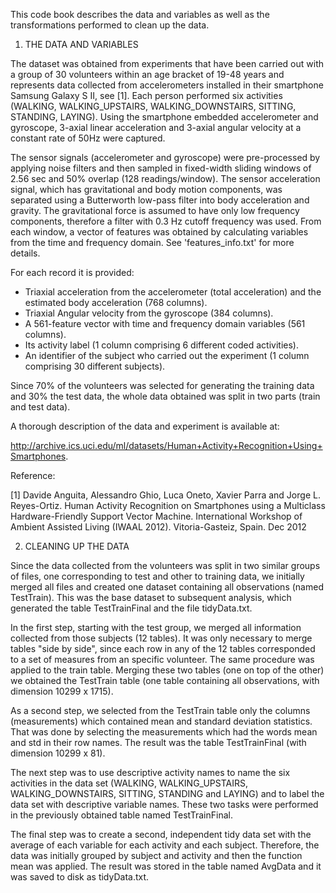 This code book describes the data and variables as well as the transformations performed to clean up the data.

1) THE DATA AND VARIABLES

The dataset was obtained from experiments that have been carried out with a group of 30 volunteers within an
age bracket of 19-48 years and represents data collected from accelerometers installed in their smartphone Samsung Galaxy S II, see [1]. Each person performed six activities (WALKING, WALKING_UPSTAIRS, WALKING_DOWNSTAIRS, SITTING, STANDING, LAYING). Using the smartphone embedded accelerometer and gyroscope, 3-axial linear acceleration and 3-axial angular velocity at a constant rate of 50Hz were captured.

The sensor signals (accelerometer and gyroscope) were pre-processed by applying noise filters and then sampled
in fixed-width sliding windows of 2.56 sec and 50% overlap (128 readings/window). The sensor acceleration signal, which has gravitational and body motion components, was separated using a Butterworth low-pass filter into body acceleration and gravity. The gravitational force is assumed to have only low frequency components, therefore a filter with 0.3 Hz cutoff frequency was used. From each window, a vector of features was obtained by calculating variables from the time and frequency domain. See 'features_info.txt' for more details. 

For each record it is provided:

- Triaxial acceleration from the accelerometer (total acceleration) and the estimated body acceleration (768 columns).
- Triaxial Angular velocity from the gyroscope (384 columns). 
- A 561-feature vector with time and frequency domain variables (561 columns). 
- Its activity label (1 column comprising 6 different coded activities). 
- An identifier of the subject who carried out the experiment (1 column comprising 30 different subjects).

Since 70% of the volunteers was selected for generating the training data and 30% the test data, the whole data obtained was split in two parts (train and test data).

A thorough description of the data and experiment is available at:

http://archive.ics.uci.edu/ml/datasets/Human+Activity+Recognition+Using+Smartphones.

Reference:

[1] Davide Anguita, Alessandro Ghio, Luca Oneto, Xavier Parra and Jorge L. Reyes-Ortiz.
Human Activity Recognition on Smartphones using a Multiclass Hardware-Friendly Support Vector Machine.
International Workshop of Ambient Assisted Living (IWAAL 2012). Vitoria-Gasteiz, Spain. Dec 2012

2) CLEANING UP THE DATA

Since the data collected from the volunteers was split in two similar groups of files, one corresponding to test and other
to training data, we initially merged all files and created one dataset containing all observations (named TestTrain). This was the base dataset to subsequent analysis, which generated the table TestTrainFinal and the file tidyData.txt.

In the first step, starting with the test group, we merged all information collected from those subjects (12 tables).
It was only necessary to merge tables "side by side", since each row in any of the 12 tables corresponded to
a set of measures from an specific volunteer. The same procedure was applied to the train table.
Merging these two tables (one on top of the other) we obtained the TestTrain table (one table containing all observations, with dimension 10299 x 1715).

As a second step, we selected from the TestTrain table only the columns (measurements) which contained
mean and standard deviation statistics. That was done by selecting the measurements which had the words mean and std in their row names. The result was the table TestTrainFinal (with dimension 10299 x 81).

The next step was to use descriptive activity names to name the six activities in the data set (WALKING, WALKING_UPSTAIRS,
WALKING_DOWNSTAIRS, SITTING, STANDING and LAYING) and to label the data set with descriptive variable names. These two tasks
were performed in the previously obtained table named TestTrainFinal.

The final step was to create a second, independent tidy data set with the average of each variable for each activity
and each subject. Therefore, the data was initially grouped by subject and activity and then the function mean was
applied. The result was stored in the table named AvgData and it was saved to disk as tidyData.txt.
